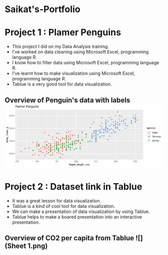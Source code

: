 # Saikat's-Portfolio

# Project 1 : Plamer Penguins

* This project I did on my Data Analysis training.
* I've worked on data cleaning using Microsoft Excel, programming language R.
* I know how to filter data using Microsoft Excel, programming language R.
* I've learnt how to make visualization using Microsoft Excel, programming language R.
* Tablue is a very good tool for data visualization.

## Overview of Penguin's data with labels ![](penguins.png)

# Project 2 : Dataset link in Tablue

* It was a great lesson for data visualization.
* Tablue is a kind of cool tool for data visualization.
* We can make a presentation of data visualization by using Tablue.
* Tablue helps to make a boared presentation into an interactive presentation.

## Overview of CO2 per capita from Tablue ![](Sheet 1.png)
